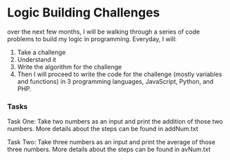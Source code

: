 # Logic Building Challenges #
over the next few months, I will be walking through a series of code problems to build my logic in programming. Everyday, I will:
1. Take a challenge
2. Understand it
3. Write the algorithm for the challenge 
4. Then I will proceed to write the code for the challenge (mostly variables and functions) in 3 programming languages, JavaScript, Python, and PHP.

### Tasks ###
Task One: Take two numbers as an input and print the addition of those two numbers. More details about the steps can be found in addNum.txt

Task Two: Take three numbers as an input and print the average of those three numbers. More details about the steps can be found in avNum.txt
